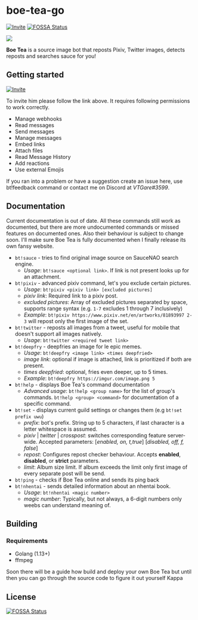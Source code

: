 # boe-tea-go

[![Invite](https://img.shields.io/badge/Invite%20Link-%40Boe%20Tea-brightgreen)](https://discord.com/api/oauth2/authorize?client_id=636468907049353216&permissions=537259072&scope=bot)
[![FOSSA Status](https://app.fossa.com/api/projects/git%2Bgithub.com%2FVTGare%2Fboe-tea-go.svg?type=shield)](https://app.fossa.com/projects/git%2Bgithub.com%2FVTGare%2Fboe-tea-go?ref=badge_shield)

<img align="center" src="https://cdn.discordapp.com/avatars/636468907049353216/9bba642061fe0d500e92987098fdcf85.png?size=256">

**Boe Tea** is a source image bot that reposts Pixiv, Twitter images, detects reposts and searches sauce for you!

## Getting started

[![Invite](https://img.shields.io/badge/Invite%20Link-%40Boe%20Tea-brightgreen)](https://discord.com/api/oauth2/authorize?client_id=636468907049353216&permissions=537259072&scope=bot)

To invite him please follow the link above. It requires following permissions to work correctly.
-   Manage webhooks
-   Read messages
-   Send messages
-   Manage messages
-   Embed links
-   Attach files
-   Read Message History
-   Add reactions
-   Use external Emojis

If you ran into a problem or have a suggestion create an issue here, use bt!feedback command or contact me on Discord at _VTGare#3599_.

## Documentation

Current documentation is out of date. All these commands still work as documented, but there are more undocumented commands or missed features on documented ones. Also their behaviour is subject to change soon. I'll make sure Boe Tea is fully documented when I finally release its own fansy website.

-   `bt!sauce` - tries to find original image source on SauceNAO search engine.
    -   _Usage_: `bt!sauce <optional link>`. If link is not present looks up for an attachment.
-   `bt!pixiv` - advanced pixiv command, let's you exclude certain pictures.
    -   _Usage_: `bt!pixiv <pixiv link> [excluded pictures]`
    -   _pixiv link_: Required link to a pixiv post.
    -   _excluded pictures_: Array of excluded pictures separated by space, supports range syntax (e.g. `1-7` excludes 1 through 7 inclusively)
    -   _Example_: `bt!pixiv https://www.pixiv.net/en/artworks/81893997 2-3` will repost only the first image of the set.
-   `bt!twitter` - reposts all images from a tweet, useful for mobile that doesn't support all images natively.
    -   _Usage_: `bt!twitter <required tweet link>`
-   `bt!deepfry` - deepfries an image for le epic memes.
    -   _Usage_: `bt!deepfry <image link> <times deepfried>`
    -   _image link_: optional if image is attached, link is prioritized if both are present.
    -   _times deepfried_: optional, fries even deeper, up to 5 times.
    -   _Example_: `bt!deepfry https://imgur.com/image.png 5`
-   `bt!help` - displays Boe Tea's command documentation
    -   _Advanced usage_: `bt!help <group name>` for the list of group's commands. `bt!help <group> <command>` for documentation of a specific command.
-   `bt!set` - displays current guild settings or changes them (e.g `bt!set prefix uwu`)
    -   _prefix_: bot's prefix. String up to 5 characters, if last character is a letter whitespace is assumed.
    -   _pixiv_ | _twitter_ | _crosspost_: switches corresponding feature server-wide. Accepted parameters: [_enabled, on, t,true_]  [_disabled, off, f, false_]
    -   _repost_: Configures repost checker behaviour. Accepts **enabled**, **disabled**, or **strict** parameters.
    -   _limit_: Album size limit. If album exceeds the limit only first image of every separate post will be send.
-   `bt!ping` - checks if Boe Tea online and sends its ping back
-   `bt!nhentai` - sends detailed information about an nhentai book.
    - _Usage_: `bt!nhentai <magic number>`
    - _magic number_: Typically, but not always, a 6-digit numbers only weebs can understand meaning of.

## Building

### Requirements
- Golang (1.13+)
- ffmpeg

Soon there will be a guide how build and deploy your own Boe Tea but until then you can go through the source code to figure it out yourself Kappa

## License
[![FOSSA Status](https://app.fossa.com/api/projects/git%2Bgithub.com%2FVTGare%2Fboe-tea-go.svg?type=large)](https://app.fossa.com/projects/git%2Bgithub.com%2FVTGare%2Fboe-tea-go?ref=badge_large)